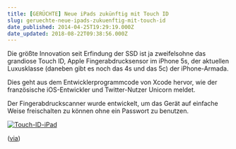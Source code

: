 ```yaml
---
title: [GERÜCHTE] Neue iPads zukünftig mit Touch ID
slug: geruechte-neue-ipads-zukuenftig-mit-touch-id
date_published: 2014-04-25T19:29:19.000Z
date_updated: 2018-08-22T09:38:56.000Z
---
```


Die größte Innovation seit Erfindung der SSD ist ja zweifelsohne das grandiose Touch ID, Apple Fingerabdrucksensor im iPhone 5s, der aktuellen Luxusklasse (daneben gibt es noch das 4s und das 5c) der iPhone-Armada. 

Dies geht aus dem Entwicklerprogrammcode von Xcode hervor, wie der französische iOS-Entwickler und Twitter-Nutzer Unicorn meldet.

Der Fingerabdruckscanner wurde entwickelt, um das Gerät auf einfache Weise freischalten zu können ohne ein Passwort zu benutzen.

[![Touch-ID-iPad](//picdump.thafaker.de/2014/04/Touch-ID-iPad-580x500.jpg)](http://picdump.thafaker.de/2014/04/Touch-ID-iPad.jpg)

([via](http://www.macnotes.de/2014/04/25/neue-ipads-werden-mit-touch-id-ausgestattet/))
